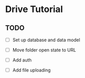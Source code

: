 # Drive Tutorial

## TODO

- [ ] Set up database and data model

- [ ] Move folder open state to URL

- [ ] Add auth

- [ ] Add file uploading
